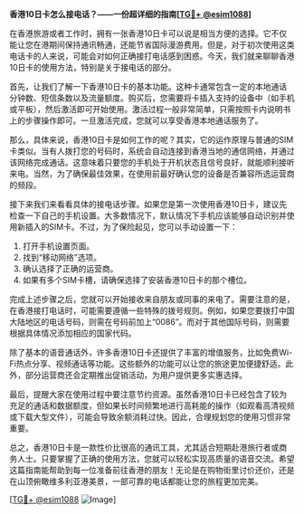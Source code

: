 **香港10日卡怎么接电话？——一份超详细的指南[[TG💪+ @esim1088](https://t.me/s/esim1088)]**

在香港旅游或者工作时，拥有一张香港10日卡可以说是相当方便的选择。它不仅能让您在港期间保持通讯畅通，还能节省国际漫游费用。但是，对于初次使用这类电话卡的人来说，可能会对如何正确接打电话感到困惑。今天，我们就来聊聊香港10日卡的使用方法，特别是关于接电话的部分。

首先，让我们了解一下香港10日卡的基本功能。这种卡通常包含一定的本地通话分钟数、短信条数以及流量额度。购买后，您需要将卡插入支持的设备中（如手机或平板），然后激活即可开始使用。激活过程一般非常简单，只需按照卡内说明书上的步骤操作即可。一旦激活完成，您就可以享受香港本地通话服务了。

那么，具体来说，香港10日卡是如何工作的呢？其实，它的运作原理与普通的SIM卡类似。当有人拨打您的号码时，系统会自动连接到香港当地的通信网络，并通过该网络完成通话。这意味着只要您的手机处于开机状态且信号良好，就能顺利接听来电。当然，为了确保最佳效果，在使用前最好确认您的设备是否兼容所选运营商的频段。

接下来我们来看看具体的接电话步骤。如果您是第一次使用香港10日卡，建议先检查一下自己的手机设置。大多数情况下，默认情况下手机应该能够自动识别并使用新插入的SIM卡。不过，为了保险起见，您可以手动设置一下：

1. 打开手机设置页面。
2. 找到“移动网络”选项。
3. 确认选择了正确的运营商。
4. 如果有多个SIM卡槽，请确保选择了安装香港10日卡的那个槽位。

完成上述步骤之后，您就可以开始接收来自朋友或同事的来电了。需要注意的是，在香港接打电话时，可能需要遵循一些特殊的拨号规则。例如，如果您要拨打中国大陆地区的电话号码，则需在号码前加上“0086”。而对于其他国际号码，则需要根据具体情况添加相应的国家代码。

除了基本的语音通话外，许多香港10日卡还提供了丰富的增值服务，比如免费Wi-Fi热点分享、视频通话等功能。这些额外的功能可以让您的旅途更加便捷舒适。此外，部分运营商还会定期推出促销活动，为用户提供更多实惠选择。

最后，提醒大家在使用过程中要注意节约资源。虽然香港10日卡已经包含了较为充足的通话和数据额度，但如果长时间频繁地进行高耗能的操作（如观看高清视频或下载大型文件），可能会导致余额消耗过快。因此，合理规划您的使用习惯非常重要。

总之，香港10日卡是一款性价比很高的通讯工具，尤其适合短期赴港旅行者或商务人士。只要掌握了正确的使用方法，您就可以轻松实现高质量的语音交流。希望这篇指南能帮助到每一位准备前往香港的朋友！无论是在购物街里讨价还价，还是在山顶俯瞰维多利亚港美景，一部可靠的电话都能让您的旅程更加完美。

[[TG💪+ @esim1088](https://t.me/s/esim1088) ![Image](https://i.postimg.cc/4NQfJmqS/Snipaste-2025-05-13-00-14-12.png)]